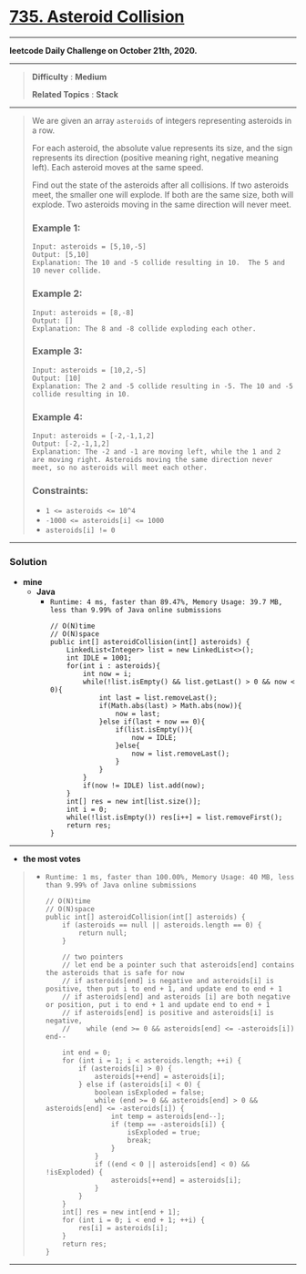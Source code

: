 # [735. Asteroid Collision](https://leetcode.com/problems/asteroid-collision/)

---

**leetcode Daily Challenge on October 21th, 2020.**

---

> **Difficulty** : **Medium**
>
> **Related Topics** : **Stack**

---

> We are given an array `asteroids` of integers representing asteroids in a row.
>
> For each asteroid, the absolute value represents its size, and the sign represents its direction (positive meaning right, negative meaning left). Each asteroid moves at the same speed.
>
> Find out the state of the asteroids after all collisions. If two asteroids meet, the smaller one will explode. If both are the same size, both will explode. Two asteroids moving in the same direction will never meet.
>
>
>
> ### Example 1:
> ```
> Input: asteroids = [5,10,-5]
> Output: [5,10]
> Explanation: The 10 and -5 collide resulting in 10.  The 5 and 10 never collide.
> ```
>
> ### Example 2:
> ```
> Input: asteroids = [8,-8]
> Output: []
> Explanation: The 8 and -8 collide exploding each other.
> ```
>
> ### Example 3:
> ```
> Input: asteroids = [10,2,-5]
> Output: [10]
> Explanation: The 2 and -5 collide resulting in -5. The 10 and -5 collide resulting in 10.
> ```
>
> ### Example 4:
> ```
> Input: asteroids = [-2,-1,1,2]
> Output: [-2,-1,1,2]
> Explanation: The -2 and -1 are moving left, while the 1 and 2 are moving right. Asteroids moving the same direction never meet, so no asteroids will meet each other.
> ```
>
> ### Constraints:
> * `1 <= asteroids <= 10^4`
> * `-1000 <= asteroids[i] <= 1000`
> * `asteroids[i] != 0`


---


### Solution
* **mine**
  * **Java**
    * `Runtime: 4 ms, faster than 89.47%, Memory Usage: 39.7 MB, less than 9.99% of Java online submissions`
      ```
      // O(N)time
      // O(N)space
      public int[] asteroidCollision(int[] asteroids) {
          LinkedList<Integer> list = new LinkedList<>();
          int IDLE = 1001;
          for(int i : asteroids){
              int now = i;
              while(!list.isEmpty() && list.getLast() > 0 && now < 0){
                  int last = list.removeLast();
                  if(Math.abs(last) > Math.abs(now)){
                      now = last;
                  }else if(last + now == 0){
                      if(list.isEmpty()){
                          now = IDLE;
                      }else{
                          now = list.removeLast();
                      }
                  }
              }
              if(now != IDLE) list.add(now);
          }
          int[] res = new int[list.size()];
          int i = 0;
          while(!list.isEmpty()) res[i++] = list.removeFirst();
          return res;
      }
      ```

---


* **the most votes**
>  * `Runtime: 1 ms, faster than 100.00%, Memory Usage: 40 MB, less than 9.99% of Java online submissions`
>    ```
>    // O(N)time
>    // O(N)space
>    public int[] asteroidCollision(int[] asteroids) {
>        if (asteroids == null || asteroids.length == 0) {
>            return null;
>        }
>
>        // two pointers
>        // let end be a pointer such that asteroids[end] contains the asteroids that is safe for now
>        // if asteroids[end] is negative and asteroids[i] is positive, then put i to end + 1, and update end to end + 1
>        // if asteroids[end] and asteroids [i] are both negative or position, put i to end + 1 and update end to end + 1
>        // if asteroids[end] is positive and asteroids[i] is negative,
>        //    while (end >= 0 && asteroids[end] <= -asteroids[i]) end--
>
>        int end = 0;
>        for (int i = 1; i < asteroids.length; ++i) {
>            if (asteroids[i] > 0) {
>                asteroids[++end] = asteroids[i];
>            } else if (asteroids[i] < 0) {
>                boolean isExploded = false;
>                while (end >= 0 && asteroids[end] > 0 && asteroids[end] <= -asteroids[i]) {
>                    int temp = asteroids[end--];
>                    if (temp == -asteroids[i]) {
>                        isExploded = true;
>                        break;
>                    }
>                }
>                if ((end < 0 || asteroids[end] < 0) && !isExploded) {
>                    asteroids[++end] = asteroids[i];
>                }
>            }
>        }
>        int[] res = new int[end + 1];
>        for (int i = 0; i < end + 1; ++i) {
>            res[i] = asteroids[i];
>        }
>        return res;
>    }
>    ```

---


